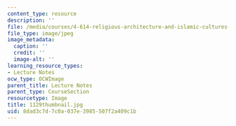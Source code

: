 ```yaml
---
content_type: resource
description: ''
file: /media/courses/4-614-religious-architecture-and-islamic-cultures-fall-2002/8dad3c7d7c0a037e3985507f2a409c1b_1129thumbnail.jpg
file_type: image/jpeg
image_metadata:
  caption: ''
  credit: ''
  image-alt: ''
learning_resource_types:
- Lecture Notes
ocw_type: OCWImage
parent_title: Lecture Notes
parent_type: CourseSection
resourcetype: Image
title: 1129thumbnail.jpg
uid: 8dad3c7d-7c0a-037e-3985-507f2a409c1b
---
```

